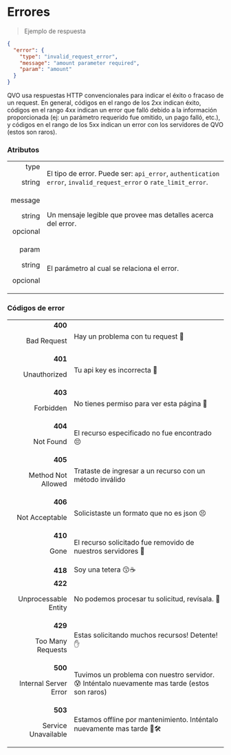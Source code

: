 # Errores

> Ejemplo de respuesta

```json
{
  "error": {
    "type": "invalid_request_error",
    "message": "amount parameter required",
    "param": "amount"
  }
}
```


QVO usa respuestas HTTP convencionales para indicar el éxito o fracaso de un request. En general, códigos en el rango de los 2xx indican éxito, códigos en el rango 4xx indican un error que falló debido a la información proporcionada (ej: un parámetro requerido fue omitido, un pago falló, etc.), y códigos en el rango de los 5xx indican un error con los servidores de QVO (estos son raros).

### Atributos
|||
|---------: | -----------|
| type<p class="attr-desc">string</p> | El tipo de error. Puede ser: `api_error`, `authentication error`, `invalid_request_error` o `rate_limit_error`. |
| message<p class="attr-desc">string</p><p class="attr-desc">opcional</p> | Un mensaje legible que provee mas detalles acerca del error. |
| param<p class="attr-desc">string</p><p class="attr-desc">opcional</p> | El parámetro al cual se relaciona el error. |


### Códigos de error
|||
| ----------: | ------- |
| **400**<p class="attr-desc">Bad Request</p> | Hay un problema con tu request 🙈 |
| **401**<p class="attr-desc">Unauthorized</p> | Tu api key es incorrecta 🔐 |
| **403**<p class="attr-desc">Forbidden</p> | No tienes permiso para ver esta página 🚫 |
| **404**<p class="attr-desc">Not Found</p> | El recurso especificado no fue encontrado 😔 |
| **405**<p class="attr-desc">Method Not Allowed</p> | Trataste de ingresar a un recurso con un método inválido |
| **406**<p class="attr-desc">Not Acceptable</p>| Solicistaste un formato que no es json 😣 |
| **410**<p class="attr-desc">Gone</p> | El recurso solicitado fue removido de nuestros servidores 🏃 |
| **418** | Soy una tetera 😗☕️ |
| **422**<p class="attr-desc">Unprocessable Entity</p>| No podemos procesar tu solicitud, revísala. 👀️ |
| **429**<p class="attr-desc">Too Many Requests</p> | Estas solicitando muchos recursos! Detente! ✋ |
| **500**<p class="attr-desc">Internal Server Error</p> | Tuvimos un problema con nuestro servidor. 😰 Inténtalo nuevamente mas tarde (estos son raros)
| **503**<p class="attr-desc">Service Unavailable</p> | Estamos offline por mantenimiento. Inténtalo nuevamente mas tarde ‍👷🛠 |
